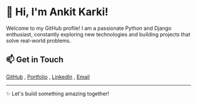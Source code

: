 # 👋 Hi, I'm Ankit Karki!

Welcome to my GitHub profile! I am a passionate Python and Django enthusiast, constantly exploring new technologies and building projects that solve real-world problems.


## 📫 Get in Touch
 [GitHub](https://github.com/ankitkarki27) , [Portfolio](https://ankitkarki.vercel.app/) , [LinkedIn](https://linkedin.com/in/ankitkarki27) , [Email](mailto:ankitkarki8088@gmail.com)

---

✨ Let's build something amazing together!

